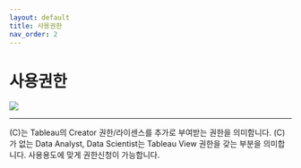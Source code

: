 ```yaml
---
layout: default
title: 사용권한
nav_order: 2
---
```


# 사용권한

![](/docs/images/Untitled-5304abe3-6740-47fc-bd45-e54089cd4dcd.png)

---

(C)는 Tableau의 Creator 권한/라이센스를 추가로 부여받는 권한을 의미함니다. 
(C)가 없는 Data Analyst, Data Scientist는 Tableau View 권한을 갖는 부분을 의미합니다.
사용용도에 맞게 권한신청이 가능합니다.
